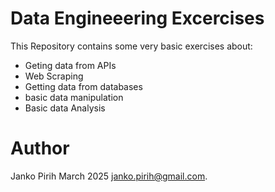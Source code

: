 # Data Engineeering Excercises 

This Repository contains some very basic exercises about:
* Geting data from APIs 
* Web Scraping 
* Getting data from databases
* basic data manipulation 
* Basic data Analysis 

# Author 

Janko Pirih  March 2025 janko.pirih@gmail.com.
